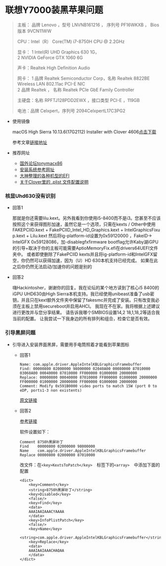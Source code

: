 # 联想Y7000装黑苹果问题

> 主板： 品牌 Lenovo ，型号 LNVNB161216 ， 序列号 PF16WKXB ， Bios版本 9VCN11WW
>
> CPU：Intel（R） Core(TM) i7-8750H CPU @ 2.2GHz
>
> 显卡： 
>     1 Intel(R) UHD Graphics 630 1G，  
>     2 NVIDIA GeForce GTX 1060 6G
>
> 声卡：Realtek High Definition Audio  
>
> 网卡：
>     1 品牌 Realtek Semiconductor Corp，名称 Realtek 8822BE Wireless LAN 802.11ac PCI-E NIC    
>     2 品牌 Realtek ， 名称 Realtek PCIe GbE Family Controller
>
> 主硬盘：名称 RPFTJ128PDD2EWX ，接口类型 PCI-E ，119GB
>
> 电池：品牌 Celxpert，序列号 2094CelxpertL17C3PG2

- 使用镜像

  macOS High Sierra 10.13.6(17G2112) Installer with Clover 4606[点击下载](https://mirrors.dtops.cc/iso/MacOS/daliansky_macos/macOS%20High%20Sierra%2010.13.6%2817G2112%29%20Installer%20with%20Clover%204606.dmg)

  参考文章[链接地址](https://blog.daliansky.net/macOS-High-Sierra-10.13.6-17G2112-Release-Special-with-Clover-4606-original-mirror.html)

- 推荐网址

  + [国外论坛tonymacx86](www.tonymacx86.com)
  + [安装系统参考网址](https://osx.cx/macos-high-sierra-10-13-xhackintosh-installation-tutorial.html)
  + [大神整理的各种机型的EFI](https://github.com/sqlsec/clover)
  + [关于Clover里的 .plist 文件配置说明](https://clover-wiki.zetam.org/zh-CN/Configuration#Config.plist-%E7%BB%93%E6%9E%84)

### 核显Uhd630没有识别

- 回答1

  那就是你还需要lilu.kext。另外我看到你使用i5-8400而不是i3。您甚至不应该按照这个来获得图形加速，虽然它是一个选项，只需在kexts / Other中使用FAKEPCIID.kext + FakePCIID_Intel_HD_Graphics.kext + IntelGraphicsFixup.kext + Lilu.kext 然后将ig-platform-id设置为0x59120000 ，FakeID-> IntelGFX 0x59128086，加-disablegfxfirmware bootflag允许Kaby湖iGPU的引导+取决于你的主板可能需要AptioMemoryFix.efi在drivers64UEFI文件夹中。  或者即使删除了FakePCIID kexts并且将ig-platform-id和IntelGFX留空，你仍然可以获得加速，因为（U）HD 630本机支持已经完成。  如果在此之后你仍然无法启动/加速你的问题是别的 

- 回答2

  嗨Hackintosher，谢谢你的回复。我在论坛的某个地方读到了核心i5 8400的iGPU UHD630由High Sierra本机支持。我已经使用unibeast准备了usb密钥，并且只在kext额外文件夹中保留了fakesmc并完成了安装。只有改变我必须在主板上禁用secureboot并启用AHCI。  我现在不在家。我将根据上述建议进行更改并与您分享结果。  请告诉我哪个SMBIOS设置14,2 18,1,18,2等适合我当前的配置。  让我尝试一下我身边的所有排列和组合，检查它是否有效。

### 引导黑屏问题

- 引导进入安装界面黑屏，需要用手电筒照着才能看到苹果图标

  + 回答1

    ```
    Name: com.apple.driver.AppleIntelKBLGraphicsFramebuffer
    Find: 00000800 02000000 98000000 02040A00 00080000 87010000 03060A00 00040000 87010000 FF000000 01000000 20000000
    Replace: 00000800 00040000 87010000 FF000000 01000000 20000000 FF000000 01000000 20000000 FF000000 01000000 20000000
    Comment: Modify 0x591B0000 video ports to match 15W (port 0 to eDP, ports1-3 non existents)
    ```

    [原文链接](https://www.tonymacx86.com/threads/help-black-screen-when-uhd630-run-with-internal-screen.250577/page-5#post-1762999)

  + 回答2

    [参考链接](https://blog.daliansky.net/macOS-10.13-installation-of-common-problems-and-solutions.html?utm_source=com.tencent.tim&utm_medium=social&utm_oi=859884932347080704&tdsourcetag=s_pctim_aiomsg)

    软件设置如下：

    ```
    Comment	8750h黑屏补丁
    Find	00000800 02000000 98000000
    Name	com.apple.driver.AppleIntelKBLGraphicsFramebuffer
    Replace	00000800 02000000 87010000
    ```

    改文件：在`<key>KextsToPatch</key>  `标签下的`<array>  `中添加下面的配置

    ```
    <dict>
        <key>Comment</key>
        <string>8750h黑屏补丁</string>
        <key>Disabled</key>
        <false/>
        <key>Find</key>
        <data>
        AAAIAAIAAACYAAAA
        </data>
        <key>InfoPlistPatch</key>
        <false/>
        <key>Name</key>
        <string>com.apple.driver.AppleIntelKBLGraphicsFramebuffer</string>
        <key>Replace</key>
        <data>
        AAAIAAIAAACHAQAA
        </data>
    </dict>
    ```

    